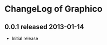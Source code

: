 ChangeLog of Graphico
=====================

0.0.1 released 2013-01-14
-------------------------

- Initial release
